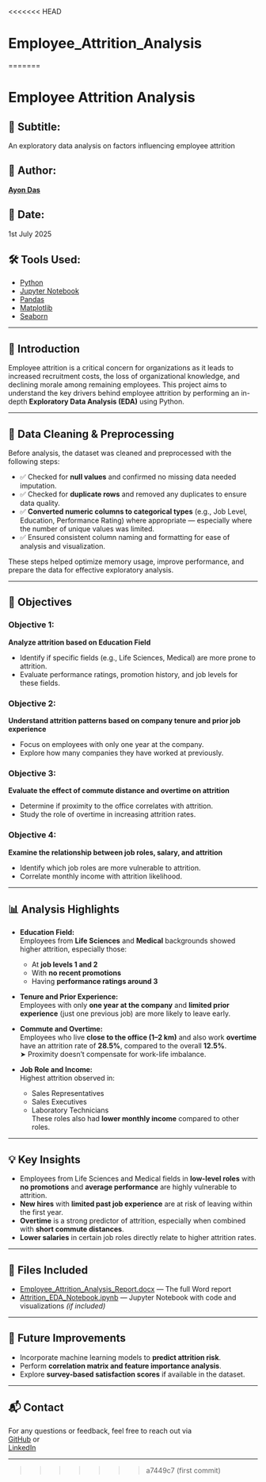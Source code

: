 <<<<<<< HEAD
# Employee_Attrition_Analysis
=======
# Employee Attrition Analysis

## 📌 Subtitle:
An exploratory data analysis on factors influencing employee attrition

## 👤 Author:
<b><a href="https://github.com/runTimeeRrorOccuRred" target="_blank">Ayon Das</a></b>

## 📅 Date:
1st July 2025

## 🛠️ Tools Used:
- <a href="https://www.python.org/" target="_blank">Python</a>  
- <a href="https://jupyter.org/" target="_blank">Jupyter Notebook</a>  
- <a href="https://pandas.pydata.org/" target="_blank">Pandas</a>  
- <a href="https://matplotlib.org/" target="_blank">Matplotlib</a>  
- <a href="https://seaborn.pydata.org/" target="_blank">Seaborn</a>  

---

## 📖 Introduction

Employee attrition is a critical concern for organizations as it leads to increased recruitment costs, the loss of organizational knowledge, and declining morale among remaining employees. This project aims to understand the key drivers behind employee attrition by performing an in-depth <b>Exploratory Data Analysis (EDA)</b> using Python.

---

## 🧹 Data Cleaning & Preprocessing

Before analysis, the dataset was cleaned and preprocessed with the following steps:

- ✅ Checked for <b>null values</b> and confirmed no missing data needed imputation.
- ✅ Checked for <b>duplicate rows</b> and removed any duplicates to ensure data quality.
- ✅ <b>Converted numeric columns to categorical types</b> (e.g., Job Level, Education, Performance Rating) where appropriate — especially where the number of unique values was limited.
- ✅ Ensured consistent column naming and formatting for ease of analysis and visualization.

These steps helped optimize memory usage, improve performance, and prepare the data for effective exploratory analysis.

---

## 🎯 Objectives

### Objective 1:
<b>Analyze attrition based on Education Field</b>  
- Identify if specific fields (e.g., Life Sciences, Medical) are more prone to attrition.
- Evaluate performance ratings, promotion history, and job levels for these fields.

### Objective 2:
<b>Understand attrition patterns based on company tenure and prior job experience</b>  
- Focus on employees with only one year at the company.
- Explore how many companies they have worked at previously.

### Objective 3:
<b>Evaluate the effect of commute distance and overtime on attrition</b>  
- Determine if proximity to the office correlates with attrition.
- Study the role of overtime in increasing attrition rates.

### Objective 4:
<b>Examine the relationship between job roles, salary, and attrition</b>  
- Identify which job roles are more vulnerable to attrition.
- Correlate monthly income with attrition likelihood.

---

## 📊 Analysis Highlights

- <b>Education Field:</b>  
  Employees from <b>Life Sciences</b> and <b>Medical</b> backgrounds showed higher attrition, especially those:
  - At <b>job levels 1 and 2</b>
  - With <b>no recent promotions</b>
  - Having <b>performance ratings around 3</b>

- <b>Tenure and Prior Experience:</b>  
  Employees with only <b>one year at the company</b> and <b>limited prior experience</b> (just one previous job) are more likely to leave early.

- <b>Commute and Overtime:</b>  
  Employees who live <b>close to the office (1–2 km)</b> and also work <b>overtime</b> have an attrition rate of <b>28.5%</b>, compared to the overall <b>12.5%</b>.  
  ➤ Proximity doesn’t compensate for work-life imbalance.

- <b>Job Role and Income:</b>  
  Highest attrition observed in:
  - Sales Representatives
  - Sales Executives
  - Laboratory Technicians  
  These roles also had <b>lower monthly income</b> compared to other roles.

---

## 💡 Key Insights

- Employees from Life Sciences and Medical fields in <b>low-level roles</b> with <b>no promotions</b> and <b>average performance</b> are highly vulnerable to attrition.
- <b>New hires</b> with <b>limited past job experience</b> are at risk of leaving within the first year.
- <b>Overtime</b> is a strong predictor of attrition, especially when combined with <b>short commute distances</b>.
- <b>Lower salaries</b> in certain job roles directly relate to higher attrition rates.

---

## 📁 Files Included

- <a href="Employee_Attrition_Analysis_Report.docx" download>Employee_Attrition_Analysis_Report.docx</a> — The full Word report  
- <a href="Attrition_EDA_Notebook.ipynb" download>Attrition_EDA_Notebook.ipynb</a> — Jupyter Notebook with code and visualizations *(if included)*

---

## 🧩 Future Improvements

- Incorporate machine learning models to <b>predict attrition risk</b>.
- Perform <b>correlation matrix and feature importance analysis</b>.
- Explore <b>survey-based satisfaction scores</b> if available in the dataset.

---

## 📬 Contact

For any questions or feedback, feel free to reach out via  
<a href="https://github.com/runTimeeRrorOccuRred" target="_blank">GitHub</a> or  
<a href="https://www.linkedin.com/in/ayon-das-4b3212147/" target="_blank">LinkedIn</a>

---

>>>>>>> a7449c7 (first commit)
